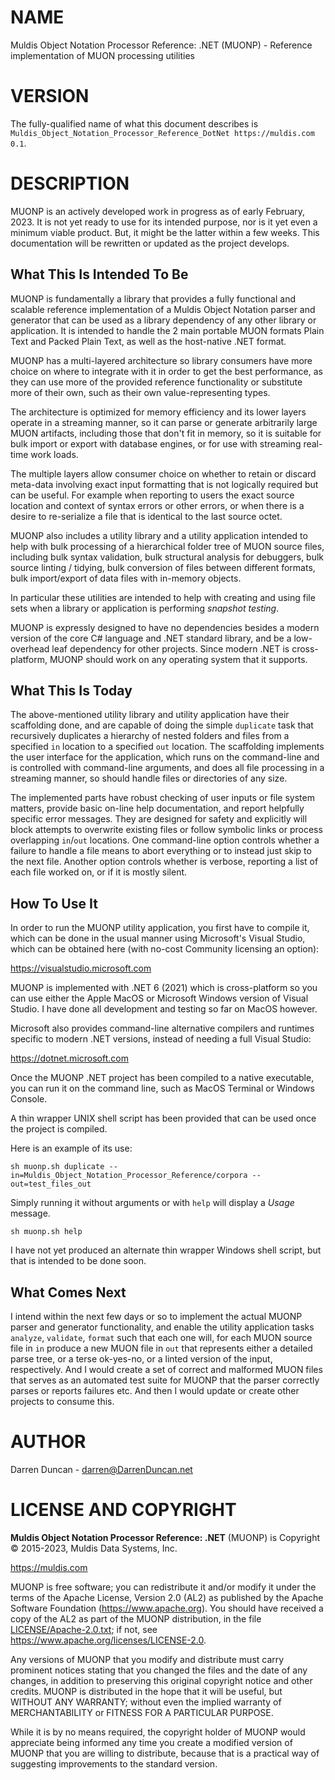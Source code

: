 # NAME

Muldis Object Notation Processor Reference: .NET (MUONP) - Reference implementation of MUON processing utilities

# VERSION

The fully-qualified name of what this document describes is
`Muldis_Object_Notation_Processor_Reference_DotNet https://muldis.com 0.1`.

# DESCRIPTION

MUONP is an actively developed work in progress as of early February, 2023.
It is not yet ready to use for its intended purpose, nor is it yet even a
minimum viable product.  But, it might be the latter within a few weeks.
This documentation will be rewritten or updated as the project develops.

## What This Is Intended To Be

MUONP is fundamentally a library that provides a fully functional and
scalable reference implementation of a Muldis Object Notation parser and
generator that can be used as a library dependency of any other library or
application.  It is intended to handle the 2 main portable MUON formats
Plain Text and Packed Plain Text, as well as the host-native .NET format.

MUONP has a multi-layered architecture so library consumers have more
choice on where to integrate with it in order to get the best performance,
as they can use more of the provided reference functionality or substitute
more of their own, such as their own value-representing types.

The architecture is optimized for memory efficiency and its lower layers
operate in a streaming manner, so it can parse or generate arbitrarily
large MUON artifacts, including those that don't fit in memory, so it is
suitable for bulk import or export with database engines, or for use with
streaming real-time work loads.

The multiple layers allow consumer choice on whether to retain or discard
meta-data involving exact input formatting that is not logically required
but can be useful.  For example when reporting to users the exact source
location and context of syntax errors or other errors, or when there is a
desire to re-serialize a file that is identical to the last source octet.

MUONP also includes a utility library and a utility application intended to
help with bulk processing of a hierarchical folder tree of MUON source
files, including bulk syntax validation, bulk structural analysis for
debuggers, bulk source linting / tidying, bulk conversion of files between
different formats, bulk import/export of data files with in-memory objects.

In particular these utilities are intended to help with creating and using
file sets when a library or application is performing *snapshot testing*.

MUONP is expressly designed to have no dependencies besides a modern
version of the core C# language and .NET standard library,
and be a low-overhead leaf dependency for other projects.
Since modern .NET is cross-platform, MUONP should work on any
operating system that it supports.

## What This Is Today

The above-mentioned utility library and utility application have their
scaffolding done, and are capable of doing the simple `duplicate` task that
recursively duplicates a hierarchy of nested folders and files from a
specified `in` location to a specified `out` location.  The scaffolding
implements the user interface for the application, which runs on the
command-line and is controlled with command-line arguments, and does all
file processing in a streaming manner, so should handle files or
directories of any size.

The implemented parts have robust checking of user inputs or file system
matters, provide basic on-line help documentation, and report helpfully
specific error messages.  They are designed for safety and explicitly will
block attempts to overwrite existing files or follow symbolic links or
process overlapping `in`/`out` locations.  One command-line option controls
whether a failure to handle a file means to abort everything or to instead
just skip to the next file.  Another option controls whether is verbose,
reporting a list of each file worked on, or if it is mostly silent.

## How To Use It

In order to run the MUONP utility application, you first have to compile
it, which can be done in the usual manner using Microsoft's Visual Studio,
which can be obtained here (with no-cost Community licensing an option):

<https://visualstudio.microsoft.com>

MUONP is implemented with .NET 6 (2021) which is cross-platform so you can
use either the Apple MacOS or Microsoft Windows version of Visual Studio.
I have done all development and testing so far on MacOS however.

Microsoft also provides command-line alternative compilers and runtimes
specific to modern .NET versions, instead of needing a full Visual Studio:

<https://dotnet.microsoft.com>

Once the MUONP .NET project has been compiled to a native executable, you
can run it on the command line, such as MacOS Terminal or Windows Console.

A thin wrapper UNIX shell script has been provided that can be used once
the project is compiled.

Here is an example of its use:

```
sh muonp.sh duplicate --in=Muldis_Object_Notation_Processor_Reference/corpora --out=test_files_out
```

Simply running it without arguments or with `help` will display a *Usage* message.

```
sh muonp.sh help
```

I have not yet produced an alternate thin wrapper Windows shell script,
but that is intended to be done soon.

## What Comes Next

I intend within the next few days or so to implement the actual MUONP
parser and generator functionality, and enable the utility application
tasks `analyze`, `validate`, `format` such that each one will, for each
MUON source file in `in` produce a new MUON file in `out` that represents
either a detailed parse tree, or a terse ok-yes-no, or a linted version of
the input, respectively.  And I would create a set of correct and malformed
MUON files that serves as an automated test suite for MUONP that the parser
correctly parses or reports failures etc.  And then I would update or
create other projects to consume this.

# AUTHOR

Darren Duncan - darren@DarrenDuncan.net

# LICENSE AND COPYRIGHT

**Muldis Object Notation Processor Reference: .NET** (MUONP) is Copyright © 2015-2023, Muldis Data Systems, Inc.

<https://muldis.com>

MUONP is free software;
you can redistribute it and/or modify it under the terms of the Apache
License, Version 2.0 (AL2) as published by the Apache Software Foundation
(<https://www.apache.org>).  You should have received a copy of the
AL2 as part of the MUONP distribution, in the file
[LICENSE/Apache-2.0.txt](../LICENSE/Apache-2.0.txt); if not, see
<https://www.apache.org/licenses/LICENSE-2.0>.

Any versions of MUONP that you modify and distribute must carry prominent
notices stating that you changed the files and the date of any changes, in
addition to preserving this original copyright notice and other credits.
MUONP is distributed in the hope that it will be
useful, but WITHOUT ANY WARRANTY; without even the implied warranty of
MERCHANTABILITY or FITNESS FOR A PARTICULAR PURPOSE.

While it is by no means required, the copyright holder of MUONP
would appreciate being informed any time you create a modified version of
MUONP that you are willing to distribute, because that is a
practical way of suggesting improvements to the standard version.
